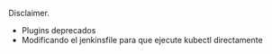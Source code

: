 Disclaimer.
- Plugins deprecados
- Modificando el jenkinsfile para que ejecute kubectl directamente
